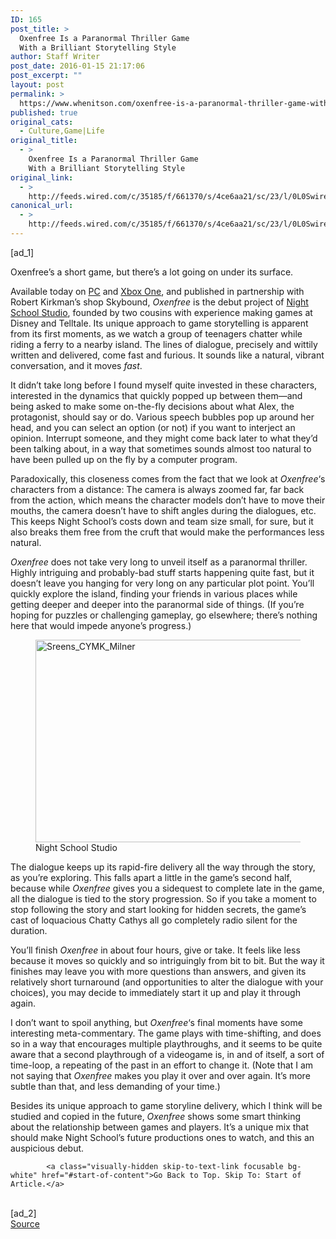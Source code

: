 ```yaml
---
ID: 165
post_title: >
  Oxenfree Is a Paranormal Thriller Game
  With a Brilliant Storytelling Style
author: Staff Writer
post_date: 2016-01-15 21:17:06
post_excerpt: ""
layout: post
permalink: >
  https://www.whenitson.com/oxenfree-is-a-paranormal-thriller-game-with-a-brilliant-storytelling-style/
published: true
original_cats:
  - Culture,Game|Life
original_title:
  - >
    Oxenfree Is a Paranormal Thriller Game
    With a Brilliant Storytelling Style
original_link:
  - >
    http://feeds.wired.com/c/35185/f/661370/s/4ce6aa21/sc/23/l/0L0Swired0N0C20A160C0A10Coxenfree0Ereview0C/story01.htm
canonical_url:
  - >
    http://feeds.wired.com/c/35185/f/661370/s/4ce6aa21/sc/23/l/0L0Swired0N0C20A160C0A10Coxenfree0Ereview0C/story01.htm
---
```

 [ad_1]
<br><div id="start-of-content"><p>Oxenfree’s a short game, but there’s a lot going on under its surface.</p>
<p>Available today on <a href="http://store.steampowered.com/app/388880/" target="_blank">PC</a> and <a href="https://store.xbox.com/en-US/Xbox-One/Games/Oxenfree/fcb5e365-8975-4065-92c9-3087d8e1015f" target="_blank">Xbox One</a>, and published in partnership with Robert Kirkman’s shop Skybound, <em>Oxenfree</em> is the debut project of <a href="http://nightschoolstudio.com/" target="_blank">Night School Studio</a>, founded by two cousins with experience making games at Disney and Telltale. Its unique approach to game storytelling is apparent from its first moments, as we watch a group of teenagers chatter while riding a ferry to a nearby island. The lines of dialogue, precisely and wittily written and delivered, come fast and furious. It sounds like a natural, vibrant conversation, and it moves <em>fast</em>.</p>
<p>It didn’t take long before I found myself quite invested in these characters, interested in the dynamics that quickly popped up between them—and being asked to make some on-the-fly decisions about what Alex, the protagonist, should say or do. Various speech bubbles pop up around her head, and you can select an option (or not) if you want to interject an opinion. Interrupt someone, and they might come back later to what they’d been talking about, in a way that sometimes sounds almost too natural to have been pulled up on the fly by a computer program.</p>
<p>Paradoxically, this closeness comes from the fact that we look at <em>Oxenfree</em>‘s characters from a distance: The camera is always zoomed far, far back from the action, which means the character models don’t have to move their mouths, the camera doesn’t have to shift angles during the dialogues, etc. This keeps Night School’s costs down and team size small, for sure, but it also breaks them free from the cruft that would make the performances less natural.</p>
<p><em>Oxenfree</em> does not take very long to unveil itself as a paranormal thriller. Highly intriguing and probably-bad stuff starts happening quite fast, but it doesn’t leave you hanging for very long on any particular plot point. You’ll quickly explore the island, finding your friends in various places while getting deeper and deeper into the paranormal side of things. (If you’re hoping for puzzles or challenging gameplay, go elsewhere; there’s nothing here that would impede anyone’s progress.) </p>
<figure attachment_1961085="" class="wp-caption landscape alignnone" data-js="fader"><a href="http://www.wired.com/wp-content/uploads/2016/01/Sreens_CYMK_Milner.jpg"><img src="http://www.whenitson.com/wp-content/uploads/2016/01/Oxenfree-Is-a-Paranormal-Thriller-Game-With-a-Brilliant-Storytelling-Style.jpg" alt="Sreens_CYMK_Milner" width="582" height="324" class="size-default-top-art wp-image-1961085"/></a><figcaption class="wp-caption-text link-underline"><span class="credit link-underline-sm"><span aria-hidden="true" class="ui ui ui-illo inline-block ui-credit relative opacity-5 marg-r-micro"/> Night School Studio</span></figcaption></figure><p>The dialogue keeps up its rapid-fire delivery all the way through the story, as you’re exploring. This falls apart a little in the game’s second half, because while <em>Oxenfree</em> gives you a sidequest to complete late in the game, all the dialogue is tied to the story progression. So if you take a moment to stop following the story and start looking for hidden secrets, the game’s cast of loquacious Chatty Cathys all go completely radio silent for the duration.</p>
<p>You’ll finish <em>Oxenfree</em> in about four hours, give or take. It feels like less because it moves so quickly and so intriguingly from bit to bit. But the way it finishes may leave you with more questions than answers, and given its relatively short turnaround (and opportunities to alter the dialogue with your choices), you may decide to immediately start it up and play it through again.</p>
<p>I don’t want to spoil anything, but <em>Oxenfree</em>‘s final moments have some interesting meta-commentary. The game plays with time-shifting, and does so in a way that encourages multiple playthroughs, and it seems to be quite aware that a second playthrough of a videogame is, in and of itself, a sort of time-loop, a repeating of the past in an effort to change it. (Note that I am not saying that <em>Oxenfree</em> makes you play it over and over again. It’s more subtle than that, and less demanding of your time.)</p>
<p>Besides its unique approach to game storyline delivery, which I think will be studied and copied in the future, <em>Oxenfree</em> shows some smart thinking about the relationship between games and players. It’s a unique mix that should make Night School’s future productions ones to watch, and this an auspicious debut.</p>

			<a class="visually-hidden skip-to-text-link focusable bg-white" href="#start-of-content">Go Back to Top. Skip To: Start of Article.</a>

			
</div>
<br>[ad_2]
<br><a href="http://feeds.wired.com/c/35185/f/661370/s/4ce6aa21/sc/23/l/0L0Swired0N0C20A160C0A10Coxenfree0Ereview0C/story01.htm">Source </a>